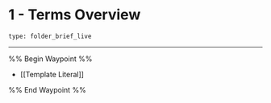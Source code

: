 # 1 - Terms Overview
 
```ccard
type: folder_brief_live
```
 
---

%% Begin Waypoint %%
- [[Template Literal]]

%% End Waypoint %%